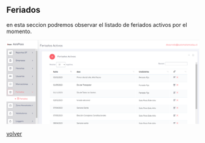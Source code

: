 
 ## Feriados
  
en esta seccion podremos observar el listado de feriados activos por el momento.

 ![Feriados](./Img/Feriados.png)
 
 [volver](./0.TodosLosUsuarios.md)